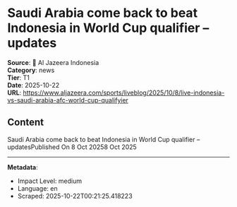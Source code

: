 # Saudi Arabia come back to beat Indonesia in World Cup qualifier – updates

**Source**: 📰 Al Jazeera Indonesia  
**Category**: news  
**Tier**: T1  
**Date**: 2025-10-22  
**URL**: https://www.aljazeera.com/sports/liveblog/2025/10/8/live-indonesia-vs-saudi-arabia-afc-world-cup-qualifyier

## Content

Saudi Arabia come back to beat Indonesia in World Cup qualifier – updatesPublished On 8 Oct 20258 Oct 2025

---

**Metadata**:
- Impact Level: medium
- Language: en
- Scraped: 2025-10-22T00:21:25.418223

